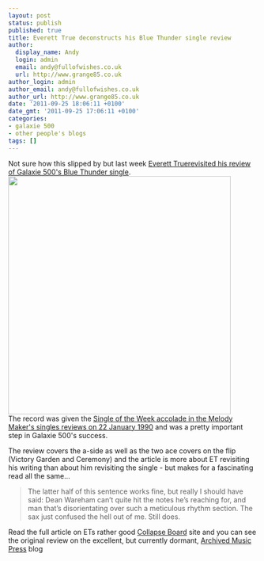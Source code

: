 ```yaml
---
layout: post
status: publish
published: true
title: Everett True deconstructs his Blue Thunder single review
author:
  display_name: Andy
  login: admin
  email: andy@fullofwishes.co.uk
  url: http://www.grange85.co.uk
author_login: admin
author_email: andy@fullofwishes.co.uk
author_url: http://www.grange85.co.uk
date: '2011-09-25 18:06:11 +0100'
date_gmt: '2011-09-25 17:06:11 +0100'
categories:
- galaxie 500
- other people's blogs
tags: []
---
```

<p>Not sure how this slipped by but last week <a href="http://www.collapseboard.com/everett-true/deconstructing-the-past-galaxie-500/">Everett Truerevisited his review of Galaxie 500's Blue Thunder single</a>.<br />
<img src="https://www.fullofwishes.co.uk/wp/wp-content/uploads/2011/09/g500-bt-sotw-mm.jpg" alt="" title="g500-bt-sotw-mm" width="450" height="481" class="aligncenter size-full wp-image-2222" /><br />
The record was given the <a href="http://archivedmusicpress.wordpress.com/2010/01/21/everett-true-reviews-the-singles-of-the-week-22nd-january-1990/">Single of the Week accolade in the Melody Maker's singles reviews on 22 January 1990</a> and was a pretty important step in Galaxie 500's success.</p>
<p>The review covers the a-side as well as the two ace covers on the flip (Victory Garden and Ceremony) and the article is more about ET revisiting his writing than about him revisiting the single - but makes for a fascinating read all the same...</p>
<blockquote><p>The latter half of this sentence works fine, but really I should have said: Dean Wareham can’t quite hit the notes he’s reaching for, and man that’s disorientating over such a meticulous rhythm section. The sax just confused the hell out of me. Still does.</p></blockquote>
<p>Read the full article on ETs rather good <a href="http://www.collapseboard.com/everett-true/deconstructing-the-past-galaxie-500/">Collapse Board</a> site and you can see the original review on the excellent, but currently dormant, <a href="http://archivedmusicpress.wordpress.com/2010/01/21/everett-true-reviews-the-singles-of-the-week-22nd-january-1990/">Archived Music Press</a> blog</p>

